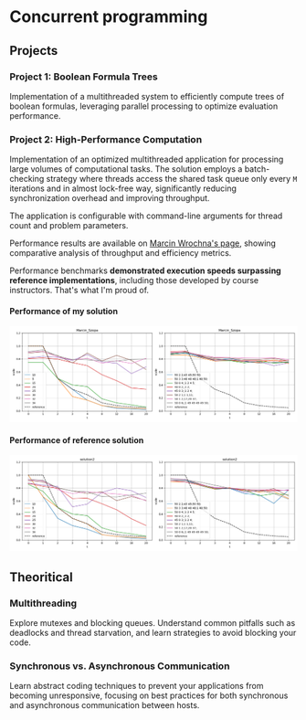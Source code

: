 # Concurrent programming

## Projects

### Project 1: Boolean Formula Trees

Implementation of a multithreaded system to efficiently compute trees of boolean formulas, leveraging parallel processing to optimize evaluation performance.

### Project 2: High-Performance Computation

Implementation of an optimized multithreaded application for processing large volumes of computational tasks. The solution employs a batch-checking strategy where threads access the shared task queue only every `M` iterations and in almost lock-free way, significantly reducing synchronization overhead and improving throughput.

The application is configurable with command-line arguments for thread count and problem parameters.

Performance results are available on [Marcin Wrochna's page](https://mimuw.edu.pl/~mwrochna/upload/pw2425hw2/ms459531_84f5909f.html), showing comparative analysis of throughput and efficiency metrics.

Performance benchmarks **demonstrated execution speeds surpassing reference implementations**, including those developed by course instructors. That's what I'm proud of.

#### Performance of my solution

![Performance of my solution](./zal2/docs/pw_hw2.png)

#### Performance of reference solution

![Performance of reference solution](./zal2/docs/pw_hw2_perfect.png)

## Theoritical

### Multithreading

Explore mutexes and blocking queues. Understand common pitfalls such as deadlocks and thread starvation, and learn strategies to avoid blocking your code.

### Synchronous vs. Asynchronous Communication

Learn abstract coding techniques to prevent your applications from becoming unresponsive, focusing on best practices for both synchronous and asynchronous communication between hosts.